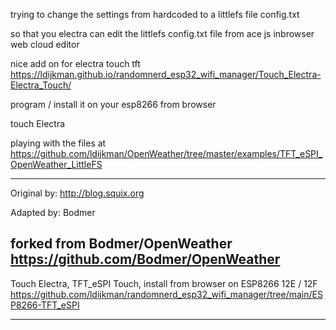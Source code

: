 
trying to change the settings from hardcoded to a littlefs file config.txt

so that you electra can edit the littlefs config.txt file from ace js inbrowser web cloud editor

nice add on for electra touch tft https://ldijkman.github.io/randomnerd_esp32_wifi_manager/Touch_Electra-Electra_Touch/

program / install it on your esp8266 from browser

touch Electra

playing with the files at https://github.com/ldijkman/OpenWeather/tree/master/examples/TFT_eSPI_OpenWeather_LittleFS

------------------

Original by: http://blog.squix.org

Adapted by: Bodmer

forked from Bodmer/OpenWeather https://github.com/Bodmer/OpenWeather
---

Touch Electra, TFT_eSPI Touch, install from browser on ESP8266 12E / 12F
https://github.com/ldijkman/randomnerd_esp32_wifi_manager/tree/main/ESP8266-TFT_eSPI

---
